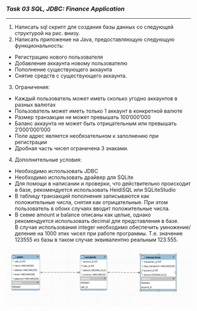 ### **_Task 03 SQL, JDBC: Finance Application_**

---
1. Написать sql скрипт для создания базы данных со следующей структурой на рис. внизу.
2. Написать приложение на Java, предоставляющую следующую функциональность:<br>
- Регистрацию нового пользователя
- Добавление аккаунта новому пользователю
- Пополнение существующего аккаунта
- Снятие средств с существующего аккаунта.
3. Ограничения:
- Каждый пользователь может иметь сколько угодно аккаунтов в разных валютах
- Пользователь может иметь только 1 аккаунт в конкретной валюте
- Размер транзакции не может превышать 100’000’000
- Баланс аккаунта не может быть отрицательным или превышать 2’000’000’000
- Поле адрес является необязательном к заполнению при регистрации
- Дробная часть чисел ограничена 3 знаками.
4. Дополнительные условия:
- Необходимо использовать JDBC
- Необходимо использовать драйвер для SQLite
- Для помощи в написании и проверки, что действительно происходит в базе, рекомендуется использовать HeidiSQL или SQLiteStudio
- В таблицу транзакций пополнения записываются как положительные числа, снятия как отрицательные. При этом пользователь в обоих случаях вводит положительные числа.
- В схеме amount и balance описаны как целые, однако рекомендуется использовать decimal для представления в базе.<br>
В случае использования integer необходимо обеспечить умножение/деление на 1000 этих чисел при работе программы. Т.е. значение 123555 из базы в таком случае эквивалентно реальным 123.555.

<div style="text-align:center"><img src="finance_diagram.jpg" width="650" alt=""/></div>